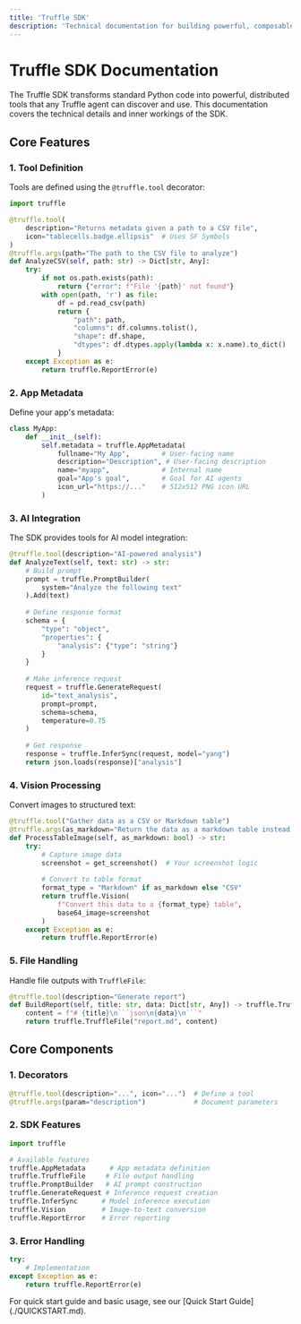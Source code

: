 ```yaml
---
title: 'Truffle SDK'
description: 'Technical documentation for building powerful, composable AI applications'
---
```


# Truffle SDK Documentation

The Truffle SDK transforms standard Python code into powerful, distributed tools that any Truffle agent can discover and use. This documentation covers the technical details and inner workings of the SDK.

## Core Features

### 1. Tool Definition

Tools are defined using the `@truffle.tool` decorator:

```python
import truffle

@truffle.tool(
    description="Returns metadata given a path to a CSV file",
    icon="tablecells.badge.ellipsis"  # Uses SF Symbols
)
@truffle.args(path="The path to the CSV file to analyze")
def AnalyzeCSV(self, path: str) -> Dict[str, Any]:
    try:
        if not os.path.exists(path):
            return {"error": f"File '{path}' not found"}
        with open(path, 'r') as file:
            df = pd.read_csv(path)
            return {
                "path": path,
                "columns": df.columns.tolist(),
                "shape": df.shape,
                "dtypes": df.dtypes.apply(lambda x: x.name).to_dict()
            }
    except Exception as e:
        return truffle.ReportError(e)
```

### 2. App Metadata

Define your app's metadata:

```python
class MyApp:
    def __init__(self):
        self.metadata = truffle.AppMetadata(
            fullname="My App",        # User-facing name
            description="Description", # User-facing description
            name="myapp",             # Internal name
            goal="App's goal",        # Goal for AI agents
            icon_url="https://..."    # 512x512 PNG icon URL
        )
```

### 3. AI Integration

The SDK provides tools for AI model integration:

```python
@truffle.tool(description="AI-powered analysis")
def AnalyzeText(self, text: str) -> str:
    # Build prompt
    prompt = truffle.PromptBuilder(
        system="Analyze the following text"
    ).Add(text)
    
    # Define response format
    schema = {
        "type": "object",
        "properties": {
            "analysis": {"type": "string"}
        }
    }
    
    # Make inference request
    request = truffle.GenerateRequest(
        id="text_analysis",
        prompt=prompt,
        schema=schema,
        temperature=0.75
    )
    
    # Get response
    response = truffle.InferSync(request, model="yang")
    return json.loads(response)["analysis"]
```

### 4. Vision Processing

Convert images to structured text:

```python
@truffle.tool("Gather data as a CSV or Markdown table")
@truffle.args(as_markdown="Return the data as a markdown table instead of a CSV")
def ProcessTableImage(self, as_markdown: bool) -> str:
    try:
        # Capture image data
        screenshot = get_screenshot()  # Your screenshot logic
        
        # Convert to table format
        format_type = "Markdown" if as_markdown else "CSV"
        return truffle.Vision(
            f"Convert this data to a {format_type} table",
            base64_image=screenshot
        )
    except Exception as e:
        return truffle.ReportError(e)
```

### 5. File Handling

Handle file outputs with `TruffleFile`:

```python
@truffle.tool(description="Generate report")
def BuildReport(self, title: str, data: Dict[str, Any]) -> truffle.TruffleFile:
    content = f"# {title}\n```json\n{data}\n```"
    return truffle.TruffleFile("report.md", content)
```

## Core Components

### 1. Decorators
```python
@truffle.tool(description="...", icon="...")  # Define a tool
@truffle.args(param="description")            # Document parameters
```

### 2. SDK Features
```python
import truffle

# Available features
truffle.AppMetadata      # App metadata definition
truffle.TruffleFile     # File output handling
truffle.PromptBuilder   # AI prompt construction
truffle.GenerateRequest # Inference request creation
truffle.InferSync      # Model inference execution
truffle.Vision         # Image-to-text conversion
truffle.ReportError    # Error reporting
```

### 3. Error Handling
```python
try:
    # Implementation
except Exception as e:
    return truffle.ReportError(e)
```

<Note>
For quick start guide and basic usage, see our [Quick Start Guide](./QUICKSTART.md).
</Note>